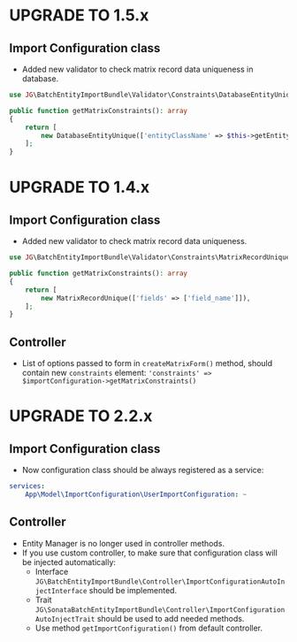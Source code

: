 UPGRADE TO 1.5.x
=======================

Import Configuration class
--------------
* Added new validator to check matrix record data uniqueness in database.
```php
use JG\BatchEntityImportBundle\Validator\Constraints\DatabaseEntityUnique;

public function getMatrixConstraints(): array
{
    return [
        new DatabaseEntityUnique(['entityClassName' => $this->getEntityClassName(), 'fields' => ['field_name']]),
    ];
}
```

UPGRADE TO 1.4.x
=======================

Import Configuration class
--------------
* Added new validator to check matrix record data uniqueness.
```php
use JG\BatchEntityImportBundle\Validator\Constraints\MatrixRecordUnique;

public function getMatrixConstraints(): array
{
    return [
        new MatrixRecordUnique(['fields' => ['field_name']]),
    ];
}
```

Controller
--------------
* List of options passed to form in `createMatrixForm()` method, should contain new `constraints` element:
  `'constraints' => $importConfiguration->getMatrixConstraints()`

UPGRADE TO 2.2.x
=======================

Import Configuration class
--------------

* Now configuration class should be always registered as a service:
```yaml
services:
    App\Model\ImportConfiguration\UserImportConfiguration: ~
```

Controller
--------------

* Entity Manager is no longer used in controller methods.
* If you use custom controller, to make sure that configuration class will be injected automatically:
  * Interface `JG\BatchEntityImportBundle\Controller\ImportConfigurationAutoInjectInterface` should be implemented.
  * Trait `JG\SonataBatchEntityImportBundle\Controller\ImportConfigurationAutoInjectTrait` should be used to add needed methods.
  * Use method `getImportConfiguration()` from default controller.
